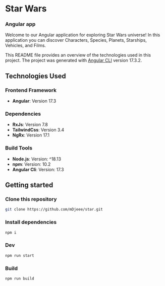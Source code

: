 # Star Wars
### Angular app

Welcome to our Angular application for exploring Star Wars universe! In this application you can discover Characters, Species, Planets, Starships, Vehicles, and Films.

This README file provides an overview of the technologies used in this project. The project was generated with [Angular CLI](https://github.com/angular/angular-cli) version 17.3.2.

## Technologies Used

### Frontend Framework
- **Angular**: Version 17.3

### Dependencies
- **RxJs**: Version 7.8
- **TailwindCss**: Version 3.4
- **NgRx**: Version 17.1

### Build Tools
- **Node.js**: Version: ^18.13
- **npm**: Version: 10.2
- **Angular Cli**: Version: 17.3

## Getting started

### Clone this repository
```bash
git clone https://github.com/mDjeee/star.git
```

### Install dependencies
```bash
npm i
```

### Dev
```bash
npm run start
```

### Build
```bash
npm run build
```
